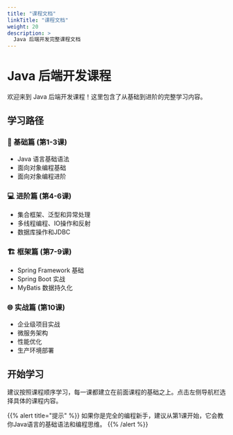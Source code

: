 ```yaml
---
title: "课程文档"
linkTitle: "课程文档"
weight: 20
description: >
  Java 后端开发完整课程文档
---
```


# Java 后端开发课程

欢迎来到 Java 后端开发课程！这里包含了从基础到进阶的完整学习内容。

## 学习路径

### 🚀 基础篇 (第1-3课)
- Java 语言基础语法
- 面向对象编程基础
- 面向对象编程进阶

### 💻 进阶篇 (第4-6课)  
- 集合框架、泛型和异常处理
- 多线程编程、IO操作和反射
- 数据库操作和JDBC

### 🏗️ 框架篇 (第7-9课)
- Spring Framework 基础
- Spring Boot 实战
- MyBatis 数据持久化

### 🌐 实战篇 (第10课)
- 企业级项目实战
- 微服务架构
- 性能优化
- 生产环境部署

## 开始学习

建议按照课程顺序学习，每一课都建立在前面课程的基础之上。点击左侧导航栏选择具体的课程内容。

{{% alert title="提示" %}}
如果你是完全的编程新手，建议从第1课开始，它会教你Java语言的基础语法和编程思维。
{{% /alert %}}
